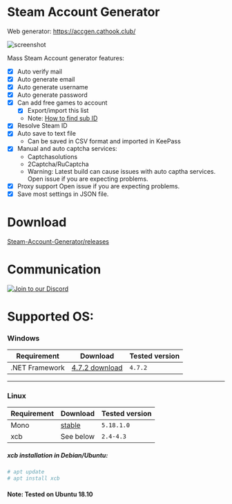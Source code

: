 # Steam Account Generator
Web generator: https://accgen.cathook.club/

![screenshot](https://i.imgur.com/e1kIgzl.png)

Mass Steam Account generator features:
- [x] Auto verify mail
- [x] Auto generate email
- [x] Auto generate username
- [x] Auto generate password
- [x] Can add free games to account
  - [x] Export/import this list
  - Note: [How to find sub ID](https://github.com/EarsKilla/Steam-Account-Generator/wiki/Find-sub-ID)
- [x] Resolve Steam ID
- [x] Auto save to text file
  - Can be saved in CSV format and imported in KeePass
- [x] Manual and auto captcha services:
  - Captchasolutions
  - 2Captcha/RuCaptcha
  - Warning: Latest build can cause issues with auto captha services.
  Open issue if you are expecting problems.
- [x] Proxy support
  Open issue if you are expecting problems.
- [x] Save most settings in JSON file.

# Download
[Steam-Account-Generator/releases](https://github.com/EarsKilla/Steam-Account-Generator/releases)

# Communication
[![Join to our Discord](https://discordapp.com/api/guilds/557374041409716224/widget.png?style=banner2)](https://discord.gg/R96F2DA)

# Supported OS:
### Windows
|Requirement|Download|Tested version|
|---|---|---|
|.NET Framework|[4.7.2 download](https://dotnet.microsoft.com/download/dotnet-framework-runtime/net472)|`4.7.2`|
---
### Linux
|Requirement|Download|Tested version|
|---|---|---|
|Mono|[stable](https://www.mono-project.com/download/stable/)|`5.18.1.0`|
|xcb|See below|`2.4-4.3`|
##### **xcb** installation in Debian/Ubuntu:
```bash
# apt update
# apt install xcb
```
#### **Note:** Tested on Ubuntu 18.10

